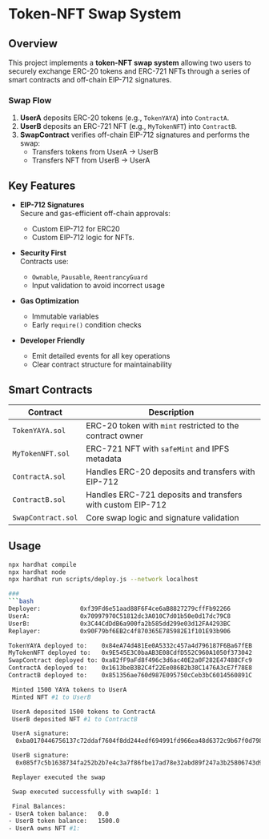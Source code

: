 # Token-NFT Swap System

## Overview

This project implements a **token-NFT swap system** allowing two users to securely exchange ERC-20 tokens and ERC-721 NFTs through a series of smart contracts and off-chain EIP-712 signatures.

###  Swap Flow
1. **UserA** deposits ERC-20 tokens (e.g., `TokenYAYA`) into `ContractA`.
2. **UserB** deposits an ERC-721 NFT (e.g., `MyTokenNFT`) into `ContractB`.
3. **SwapContract** verifies off-chain EIP-712 signatures and performs the swap:
   - Transfers tokens from UserA → UserB
   - Transfers NFT from UserB → UserA

##  Key Features

- **EIP-712 Signatures**  
  Secure and gas-efficient off-chain approvals:
  - Custom EIP-712 for ERC20
  - Custom EIP-712 logic for NFTs.

- **Security First**  
  Contracts use:
  - `Ownable`, `Pausable`, `ReentrancyGuard`
  - Input validation to avoid incorrect usage

- **Gas Optimization**  
  - Immutable variables
  - Early `require()` condition checks

- **Developer Friendly**  
  - Emit detailed events for all key operations
  - Clear contract structure for maintainability

##  Smart Contracts

| Contract         | Description                                                |
|------------------|------------------------------------------------------------|
| `TokenYAYA.sol`  | ERC-20 token with `mint` restricted to the contract owner |
| `MyTokenNFT.sol` | ERC-721 NFT with `safeMint` and IPFS metadata              |
| `ContractA.sol`  | Handles ERC-20 deposits and transfers with EIP-712         |
| `ContractB.sol`  | Handles ERC-721 deposits and transfers with custom EIP-712 |
| `SwapContract.sol` | Core swap logic and signature validation                |

## Usage
```bash
npx hardhat compile
npx hardhat node
npx hardhat run scripts/deploy.js --network localhost

###
```bash
Deployer:           0xf39Fd6e51aad88F6F4ce6aB8827279cffFb92266
UserA:              0x70997970C51812dc3A010C7d01b50e0d17dc79C8
UserB:              0x3C44CdDdB6a900fa2b585dd299e03d12FA4293BC
Replayer:           0x90F79bf6EB2c4f870365E785982E1f101E93b906

TokenYAYA deployed to:    0x84eA74d481Ee0A5332c457a4d796187F6Ba67fEB
MyTokenNFT deployed to:   0x9E545E3C0baAB3E08CdfD552C960A1050f373042
SwapContract deployed to: 0xa82fF9aFd8f496c3d6ac40E2a0F282E47488CFc9
ContractA deployed to:    0x1613beB3B2C4f22Ee086B2b38C1476A3cE7f78E8
ContractB deployed to:    0x851356ae760d987E095750cCeb3bC6014560891C

 Minted 1500 YAYA tokens to UserA
 Minted NFT #1 to UserB

 UserA deposited 1500 tokens to ContractA
 UserB deposited NFT #1 to ContractB

 UserA signature:
  0xba0170446756137c72ddaf7604f8dd244edf694991fd966ea48d6372c9b67f0d7987e082a5062f90da2f6688d424e53f2c09269f432a15299606057d9dc2ac5a1b

 UserB signature:
  0x085f7c5b1638734fa252b2b7e4c3a7f86fbe17ad78e32abd89f247a3b25806743d98ef7386d723c3b292432cb3788b72e0a1bb524589807d956fbdb89be2174a1b

 Replayer executed the swap

 Swap executed successfully with swapId: 1

 Final Balances:
- UserA token balance:   0.0
- UserB token balance:   1500.0
- UserA owns NFT #1:
